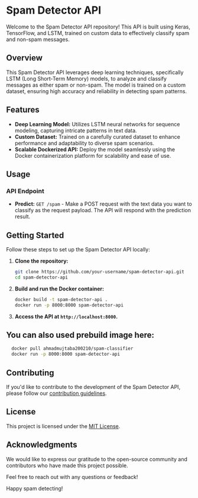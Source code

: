 # Spam Detector API

Welcome to the Spam Detector API repository! This API is built using Keras, TensorFlow, and LSTM, trained on custom data to effectively classify spam and non-spam messages.

## Overview

This Spam Detector API leverages deep learning techniques, specifically LSTM (Long Short-Term Memory) models, to analyze and classify messages as either spam or non-spam. The model is trained on a custom dataset, ensuring high accuracy and reliability in detecting spam patterns.

## Features

- **Deep Learning Model:** Utilizes LSTM neural networks for sequence modeling, capturing intricate patterns in text data.
- **Custom Dataset:** Trained on a carefully curated dataset to enhance performance and adaptability to diverse spam scenarios.
- **Scalable Dockerized API:** Deploy the model seamlessly using the Docker containerization platform for scalability and ease of use.

## Usage

### API Endpoint

- **Predict:** `GET /spam` - Make a POST request with the text data you want to classify as the request payload. The API will respond with the prediction result.

## Getting Started

Follow these steps to set up the Spam Detector API locally:

1. **Clone the repository:**

    ```bash
    git clone https://github.com/your-username/spam-detector-api.git
    cd spam-detector-api
    ```

2. **Build and run the Docker container:**

    ```bash
    docker build -t spam-detector-api .
    docker run -p 8000:8000 spam-detector-api
    ```

3. **Access the API at `http://localhost:8000`.**
## You can also used prebuild image here:

  ```bash
    docker pull ahmadmujtaba200210/spam-classifier
    docker run -p 8000:8000 spam-detector-api
  ```

## Contributing

If you'd like to contribute to the development of the Spam Detector API, please follow our [contribution guidelines](CONTRIBUTING.md).

## License

This project is licensed under the [MIT License](LICENSE).

## Acknowledgments

We would like to express our gratitude to the open-source community and contributors who have made this project possible.

Feel free to reach out with any questions or feedback!

Happy spam detecting!
